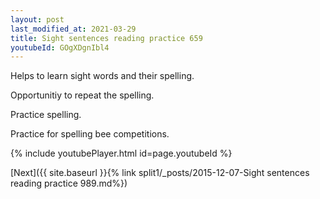 ```yaml
---
layout: post
last_modified_at: 2021-03-29
title: Sight sentences reading practice 659
youtubeId: GOgXDgnIbl4
---
```

 
 
Helps to learn sight words and their spelling.

Opportunitiy to repeat the spelling. 

Practice spelling. 
 
Practice for spelling bee competitions. 
 
{% include youtubePlayer.html id=page.youtubeId %}
 
 

[Next]({{ site.baseurl }}{% link  split1/_posts/2015-12-07-Sight sentences reading practice 989.md%})
 
